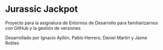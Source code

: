 # Jurassic Jackpot
Proyecto para la asignatura de Entornos de Desarrollo para familiarizarnos con GitHub y la gestión de versiones

Desarrollado por Ignacio Ayllón, Pablo Herrero, Daniel Martín y Jaime Robles
